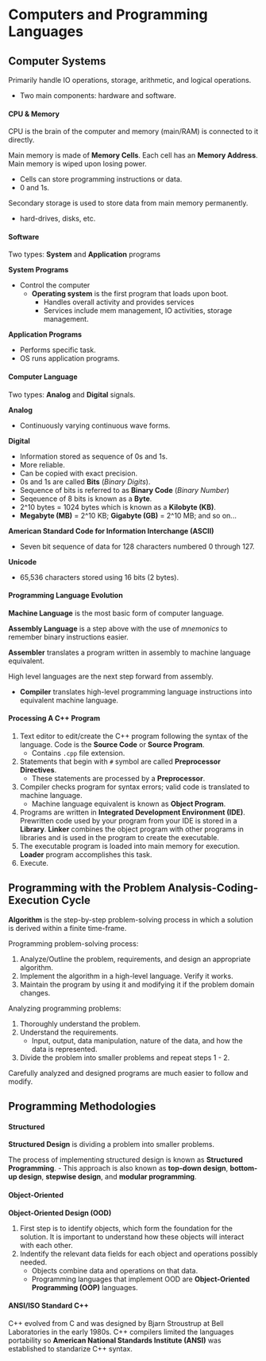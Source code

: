 # Computers and Programming Languages

## Computer Systems

Primarily handle IO operations, storage, arithmetic, and logical operations.
- Two main components: hardware and software.

#### CPU & Memory

CPU is the brain of the computer and memory (main/RAM) is connected to it directly.

Main memory is made of __Memory Cells__. Each cell has an __Memory Address__. Main memory is wiped upon losing power.
- Cells can store programming instructions or data.
- 0 and 1s.

Secondary storage is used to store data from main memory permanently.
- hard-drives, disks, etc.

#### Software

Two types: __System__ and __Application__ programs

__System Programs__
- Control the computer
    - __Operating system__ is the first program that loads upon boot.
        - Handles overall activity and provides services
        - Services include mem management, IO activities, storage management.

__Application Programs__
- Performs specific task.
- OS runs application programs.

#### Computer Language

Two types: __Analog__ and __Digital__ signals.

__Analog__
- Continuously varying continuous wave forms.

__Digital__
- Information stored as sequence of 0s and 1s.
- More reliable.
- Can be copied with exact precision.
- 0s and 1s are called __Bits__ (_Binary Digits_).
- Sequence of bits is referred to as __Binary Code__ (_Binary Number_)
- Seqeuence of 8 bits is known as a __Byte__.
- 2^10 bytes = 1024 bytes which is known as a __Kilobyte (KB)__.
- __Megabyte (MB)__ = 2^10 KB; __Gigabyte (GB)__ = 2^10 MB; and so on...

__American Standard Code for Information Interchange (ASCII)__
- Seven bit sequence of data for 128 characters numbered 0 through 127.

__Unicode__
- 65,536 characters stored using 16 bits (2 bytes).

#### Programming Language Evolution

__Machine Language__ is the most basic form of computer language. 

__Assembly Language__ is a step above with the use of _mnemonics_ to remember binary instructions easier.

__Assembler__ translates a program written in assembly to machine language equivalent.

High level languages are the next step forward from assembly.
- __Compiler__ translates high-level programming language instructions into equivalent machine language.

#### Processing A C++ Program

1. Text editor to edit/create the C++ program following the syntax of the language. Code is the __Source Code__ or __Source Program__.
    - Contains `.cpp` file extension.
2. Statements that begin with `#` symbol are called __Preprocessor Directives__. 
    - These statements are processed by a __Preprocessor__.
3. Compiler checks program for syntax errors; valid code is translated to machine language.
    - Machine language equivalent is known as __Object Program__.
4. Programs are written in __Integrated Development Environment (IDE)__. Prewritten code used by your program from your IDE is stored in a __Library__. __Linker__ combines the object program with other programs in libraries and is used in the program to create the executable. 
5. The executable program is loaded into main memory for execution. __Loader__ program accomplishes this task.
6. Execute.

## Programming with the Problem Analysis-Coding-Execution Cycle

__Algorithm__ is the step-by-step problem-solving process in which a solution is derived within a finite time-frame.

Programming problem-solving process:
1. Analyze/Outline the problem, requirements, and design an appropriate algorithm.
2. Implement the algorithm in a high-level language. Verify it works.
3. Maintain the program by using it and modifying it if the problem domain changes.

Analyzing programming problems:
1. Thoroughly understand the problem.
2. Understand the requirements.
    - Input, output, data manipulation, nature of the data, and how the data is represented.
3. Divide the problem into smaller problems and repeat steps 1 - 2.

Carefully analyzed and designed programs are much easier to follow and modify.

## Programming Methodologies

#### Structured

__Structured Design__ is dividing a problem into smaller problems.

The process of implementing structured design is known as __Structured Programming__.
    - This approach is also known as __top-down design__, __bottom-up design__, __stepwise design__, and __modular programming__.

#### Object-Oriented

__Object-Oriented Design (OOD)__
1. First step is to identify objects, which form the foundation for the solution. It is important to understand how these objects will interact with each other.
2. Indentify the relevant data fields for each object and operations possibly needed.
    - Objects combine data and operations on that data.
    - Programming languages that implement OOD are __Object-Oriented Programming (OOP)__ languages.

#### ANSI/ISO Standard C++

C++ evolved from C and was designed by Bjarn Stroustrup at Bell Laboratories in the early 1980s. C++ compilers limited the languages portability so __American National Standards Institute (ANSI)__ was established to standarize C++ syntax.
